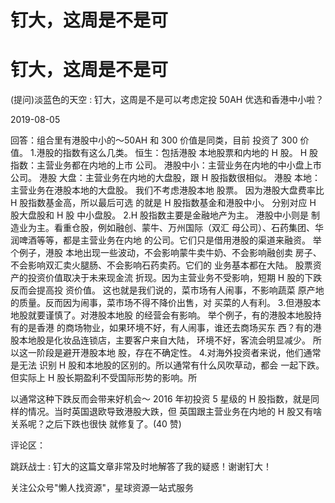 # 钉大，这周是不是可

# 钉大，这周是不是可

(提问)淡蓝色的天空 : 钉大，这周是不是可以考虑定投 50AH 优选和香港中小啦？

2019-08-05

回答：组合里有港股中小的～50AH 和 300 价值是同类，目前 投资了 300 价值。 1.港股的指数有这么几类。 恒生：包括港股 本地股票和内地的 H 股。 H 股指数：主营业务都在内地的上市 公司。 港股中小：主营业务在内地的中小盘上市公司。 港股 大盘：主营业务在内地的大盘股，跟 H 股指数很相似。 港股 本地：主营业务在港股本地的大盘股。 我们不考虑港股本地 股票。 因为港股大盘费率比 H 股指数基金高，所以最后可选 的就是 H 股指数基金和港股中小。 分别对应 H 股大盘股和 H 股 中小盘股。 2.H 股指数主要是金融地产为主。 港股中小则是 制造业为主。看重仓股，例如融创、蒙牛、万州国际（双汇 母公司）、石药集团、华润啤酒等等，都是主营业务在内地 的公司。它们只是借用港股的渠道来融资。 举个例子，港股 本地出现一些波动，不会影响蒙牛卖牛奶、不会影响融创卖 房子、不会影响双汇卖火腿肠、不会影响石药卖药。它们的 业务基本都在大陆。 股票资产的投资价值取决于未来现金流 折现。因为主营业务不受影响，短期 H 股的下跌反而会提高投 资价值。 这也就是我们说的，菜市场有人闹事，不影响蔬菜 原产地的质量。反而因为闹事，菜市场不得不降价出售，对 买菜的人有利。 3.但港股本地股就要谨慎了。对港股本地股 的经营会有影响。 举个例子，有的港股本地股持有的是香港 的商场物业，如果环境不好，有人闹事，谁还去商场买东 西？有的港股本地股是化妆品连锁店，主要客户来自大陆， 环境不好，客流会明显减少。 所以这一阶段是避开港股本地 股，存在不确定性。 4.对海外投资者来说，他们通常是无法 识别 H 股和本地股的区别的。所以通常有什么风吹草动，都会 一起下跌。 但实际上 H 股长期盈利不受国际形势的影响。所

以通常这种下跌反而会带来好机会～ 2016 年初投资 5 星级的 H 股指数，就是同样的情况。当时英国退欧导致港股大跌，但 英国跟主营业务在内地的 H 股又有啥关系呢？之后下跌也很快 就修复了。(40 赞)

评论区：

跳跃战士 : 钉大的这篇文章非常及时地解答了我的疑惑！谢谢钉大！

关注公众号"懒人找资源"，星球资源一站式服务